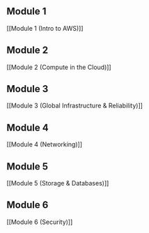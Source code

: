 ## Module 1
[[Module 1 (Intro to AWS)]]
## Module 2
[[Module 2 (Compute in the Cloud)]]
## Module 3
[[Module 3 (Global Infrastructure & Reliability)]]
## Module 4
[[Module 4 (Networking)]]
## Module 5
[[Module 5 (Storage & Databases)]]
## Module 6
[[Module 6 (Security)]]
